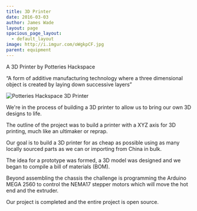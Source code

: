 ```yaml
---
title: 3D Printer
date: 2016-03-03
author: James Wade
layout: page
spacious_page_layout:
  - default_layout
image: http://i.imgur.com/oWgkpCF.jpg
parent: equipment
---
```

A 3D Printer by Potteries Hackspace

“A form of additive manufacturing technology where a three dimensional object is created by laying down successive layers”

![Potteries Hackspace 3D Printer](http://i.imgur.com/oWgkpCF.jpg)

We're in the process of building a 3D printer to allow us to bring our own 3D designs to life.

The outline of the project was to build a printer with a XYZ axis for 3D printing, much like an ultimaker or reprap.

Our goal is to build a 3D printer for as cheap as possible using as many locally sourced parts as we can or importing from China in bulk.

The idea for a prototype was formed, a 3D model was designed and we began to compile a bill of materials (BOM).

Beyond assembling the chassis the challenge is programming the Arduino MEGA 2560 to control the NEMA17 stepper motors which will move the hot end and the extruder.

Our project is completed and the entire project is open source.